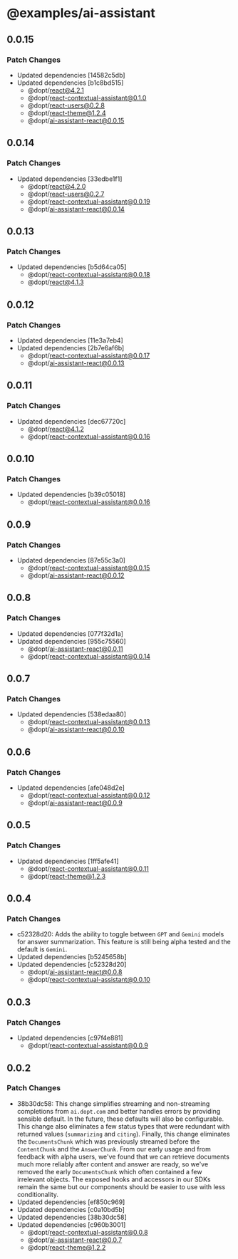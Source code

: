 # @examples/ai-assistant

## 0.0.15

### Patch Changes

- Updated dependencies [14582c5db]
- Updated dependencies [b1c8bd515]
  - @dopt/react@4.2.1
  - @dopt/react-contextual-assistant@0.1.0
  - @dopt/react-users@0.2.8
  - @dopt/react-theme@1.2.4
  - @dopt/ai-assistant-react@0.0.15

## 0.0.14

### Patch Changes

- Updated dependencies [33edbe1f1]
  - @dopt/react@4.2.0
  - @dopt/react-users@0.2.7
  - @dopt/react-contextual-assistant@0.0.19
  - @dopt/ai-assistant-react@0.0.14

## 0.0.13

### Patch Changes

- Updated dependencies [b5d64ca05]
  - @dopt/react-contextual-assistant@0.0.18
  - @dopt/react@4.1.3

## 0.0.12

### Patch Changes

- Updated dependencies [11e3a7eb4]
- Updated dependencies [2b7e6af6b]
  - @dopt/react-contextual-assistant@0.0.17
  - @dopt/ai-assistant-react@0.0.13

## 0.0.11

### Patch Changes

- Updated dependencies [dec67720c]
  - @dopt/react@4.1.2
  - @dopt/react-contextual-assistant@0.0.16

## 0.0.10

### Patch Changes

- Updated dependencies [b39c05018]
  - @dopt/react-contextual-assistant@0.0.16

## 0.0.9

### Patch Changes

- Updated dependencies [87e55c3a0]
  - @dopt/react-contextual-assistant@0.0.15
  - @dopt/ai-assistant-react@0.0.12

## 0.0.8

### Patch Changes

- Updated dependencies [077f32d1a]
- Updated dependencies [955c75560]
  - @dopt/ai-assistant-react@0.0.11
  - @dopt/react-contextual-assistant@0.0.14

## 0.0.7

### Patch Changes

- Updated dependencies [538edaa80]
  - @dopt/react-contextual-assistant@0.0.13
  - @dopt/ai-assistant-react@0.0.10

## 0.0.6

### Patch Changes

- Updated dependencies [afe048d2e]
  - @dopt/react-contextual-assistant@0.0.12
  - @dopt/ai-assistant-react@0.0.9

## 0.0.5

### Patch Changes

- Updated dependencies [1ff5afe41]
  - @dopt/react-contextual-assistant@0.0.11
  - @dopt/react-theme@1.2.3

## 0.0.4

### Patch Changes

- c52328d20: Adds the ability to toggle between `GPT` and `Gemini` models for answer summarization. This feature is still being alpha tested and the default is `Gemini`.
- Updated dependencies [b5245658b]
- Updated dependencies [c52328d20]
  - @dopt/ai-assistant-react@0.0.8
  - @dopt/react-contextual-assistant@0.0.10

## 0.0.3

### Patch Changes

- Updated dependencies [c97f4e881]
  - @dopt/react-contextual-assistant@0.0.9

## 0.0.2

### Patch Changes

- 38b30dc58: This change simplifies streaming and non-streaming completions from `ai.dopt.com` and better handles errors by providing sensible default. In the future, these defaults will also be configurable. This change also eliminates a few status types that were redundant with returned values (`summarizing` and `citing`). Finally, this change eliminates the `DocumentsChunk` which was previously streamed before the `ContentChunk` and the `AnswerChunk`. From our early usage and from feedback with alpha users, we've found that we can retrieve documents much more reliably after content and answer are ready, so we've removed the early `DocumentsChunk` which often contained a few irrelevant objects. The exposed hooks and accessors in our SDKs remain the same but our components should be easier to use with less conditionality.
- Updated dependencies [ef850c969]
- Updated dependencies [c0a10bd5b]
- Updated dependencies [38b30dc58]
- Updated dependencies [c960b3001]
  - @dopt/react-contextual-assistant@0.0.8
  - @dopt/ai-assistant-react@0.0.7
  - @dopt/react-theme@1.2.2
